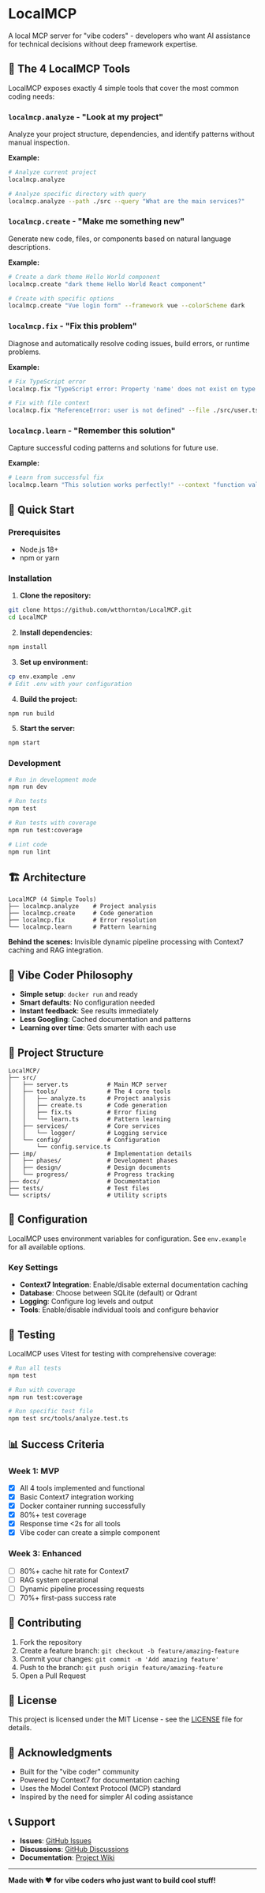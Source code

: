 # LocalMCP

A local MCP server for "vibe coders" - developers who want AI assistance for technical decisions without deep framework expertise.

## 🎯 The 4 LocalMCP Tools

LocalMCP exposes exactly 4 simple tools that cover the most common coding needs:

### `localmcp.analyze` - "Look at my project"
Analyze your project structure, dependencies, and identify patterns without manual inspection.

**Example:**
```bash
# Analyze current project
localmcp.analyze

# Analyze specific directory with query
localmcp.analyze --path ./src --query "What are the main services?"
```

### `localmcp.create` - "Make me something new"
Generate new code, files, or components based on natural language descriptions.

**Example:**
```bash
# Create a dark theme Hello World component
localmcp.create "dark theme Hello World React component"

# Create with specific options
localmcp.create "Vue login form" --framework vue --colorScheme dark
```

### `localmcp.fix` - "Fix this problem"
Diagnose and automatically resolve coding issues, build errors, or runtime problems.

**Example:**
```bash
# Fix TypeScript error
localmcp.fix "TypeScript error: Property 'name' does not exist on type 'User'"

# Fix with file context
localmcp.fix "ReferenceError: user is not defined" --file ./src/user.ts
```

### `localmcp.learn` - "Remember this solution"
Capture successful coding patterns and solutions for future use.

**Example:**
```bash
# Learn from successful fix
localmcp.learn "This solution works perfectly!" --context "function validateUser(user) { return user && user.name; }" --tags "validation,user,typescript"
```

## 🚀 Quick Start

### Prerequisites
- Node.js 18+ 
- npm or yarn

### Installation

1. **Clone the repository:**
```bash
git clone https://github.com/wtthornton/LocalMCP.git
cd LocalMCP
```

2. **Install dependencies:**
```bash
npm install
```

3. **Set up environment:**
```bash
cp env.example .env
# Edit .env with your configuration
```

4. **Build the project:**
```bash
npm run build
```

5. **Start the server:**
```bash
npm start
```

### Development

```bash
# Run in development mode
npm run dev

# Run tests
npm test

# Run tests with coverage
npm run test:coverage

# Lint code
npm run lint
```

## 🏗️ Architecture

```
LocalMCP (4 Simple Tools)
├── localmcp.analyze    # Project analysis
├── localmcp.create     # Code generation  
├── localmcp.fix        # Error resolution
└── localmcp.learn      # Pattern learning
```

**Behind the scenes:** Invisible dynamic pipeline processing with Context7 caching and RAG integration.

## 🎨 Vibe Coder Philosophy

- **Simple setup**: `docker run` and ready
- **Smart defaults**: No configuration needed
- **Instant feedback**: See results immediately
- **Less Googling**: Cached documentation and patterns
- **Learning over time**: Gets smarter with each use

## 📁 Project Structure

```
LocalMCP/
├── src/
│   ├── server.ts           # Main MCP server
│   ├── tools/              # The 4 core tools
│   │   ├── analyze.ts      # Project analysis
│   │   ├── create.ts       # Code generation
│   │   ├── fix.ts          # Error fixing
│   │   └── learn.ts        # Pattern learning
│   ├── services/           # Core services
│   │   └── logger/         # Logging service
│   └── config/             # Configuration
│       └── config.service.ts
├── imp/                    # Implementation details
│   ├── phases/             # Development phases
│   ├── design/             # Design documents
│   └── progress/           # Progress tracking
├── docs/                   # Documentation
├── tests/                  # Test files
└── scripts/                # Utility scripts
```

## 🔧 Configuration

LocalMCP uses environment variables for configuration. See `env.example` for all available options.

### Key Settings

- **Context7 Integration**: Enable/disable external documentation caching
- **Database**: Choose between SQLite (default) or Qdrant
- **Logging**: Configure log levels and output
- **Tools**: Enable/disable individual tools and configure behavior

## 🧪 Testing

LocalMCP uses Vitest for testing with comprehensive coverage:

```bash
# Run all tests
npm test

# Run with coverage
npm run test:coverage

# Run specific test file
npm test src/tools/analyze.test.ts
```

## 📊 Success Criteria

### Week 1: MVP
- [x] All 4 tools implemented and functional
- [x] Basic Context7 integration working
- [x] Docker container running successfully
- [x] 80%+ test coverage
- [x] Response time <2s for all tools
- [x] Vibe coder can create a simple component

### Week 3: Enhanced
- [ ] 80%+ cache hit rate for Context7
- [ ] RAG system operational
- [ ] Dynamic pipeline processing requests
- [ ] 70%+ first-pass success rate

## 🤝 Contributing

1. Fork the repository
2. Create a feature branch: `git checkout -b feature/amazing-feature`
3. Commit your changes: `git commit -m 'Add amazing feature'`
4. Push to the branch: `git push origin feature/amazing-feature`
5. Open a Pull Request

## 📄 License

This project is licensed under the MIT License - see the [LICENSE](LICENSE) file for details.

## 🙏 Acknowledgments

- Built for the "vibe coder" community
- Powered by Context7 for documentation caching
- Uses the Model Context Protocol (MCP) standard
- Inspired by the need for simpler AI coding assistance

## 📞 Support

- **Issues**: [GitHub Issues](https://github.com/wtthornton/LocalMCP/issues)
- **Discussions**: [GitHub Discussions](https://github.com/wtthornton/LocalMCP/discussions)
- **Documentation**: [Project Wiki](https://github.com/wtthornton/LocalMCP/wiki)

---

**Made with ❤️ for vibe coders who just want to build cool stuff!**